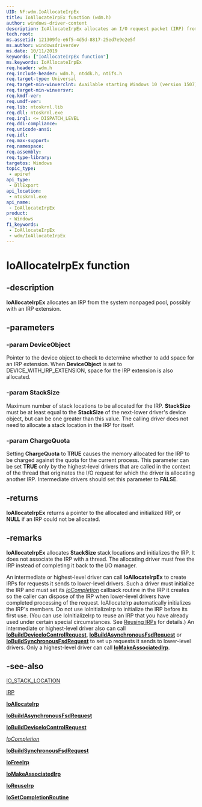 ```yaml
---
UID: NF:wdm.IoAllocateIrpEx
title: IoAllocateIrpEx function (wdm.h)
author: windows-driver-content
description: IoAllocateIrpEx allocates an I/O request packet (IRP) from
tech.root: 
ms.assetid: 121309fe-e6f5-4d5d-8817-25ed7e9e2e5f
ms.author: windowsdriverdev
ms.date: 10/11/2019
keywords: ["IoAllocateIrpEx function"]
ms.keywords: IoAllocateIrpEx
req.header: wdm.h
req.include-header: wdm.h, ntddk.h, ntifs.h
req.target-type: Universal
req.target-min-winverclnt: Available starting Windows 10 (version 1507)
req.target-min-winversvr: 
req.kmdf-ver: 
req.umdf-ver: 
req.lib: ntoskrnl.lib
req.dll: ntoskrnl.exe
req.irql: <= DISPATCH_LEVEL
req.ddi-compliance: 
req.unicode-ansi: 
req.idl: 
req.max-support: 
req.namespace: 
req.assembly: 
req.type-library: 
targetos: Windows
topic_type:
 - apiref
api_type:
 - DllExport
api_location:
 - ntoskrnl.exe
api_name:
 - IoAllocateIrpEx
product:
 - Windows
f1_keywords:
 - IoAllocateIrpEx
 - wdm/IoAllocateIrpEx
---
```


# IoAllocateIrpEx function


## -description

**IoAllocateIrpEx** allocates an IRP from the system nonpaged pool, possibly with an IRP extension.

## -parameters

### -param DeviceObject

Pointer to the device object to check to determine whether to add space for an IRP extension. When **DeviceObject** is set to DEVICE_WITH_IRP_EXTENSION, space for the IRP extension is also allocated.

### -param StackSize

Maximum number of stack locations to be allocated for the IRP. **StackSize** must be at least equal to the **StackSize** of the next-lower driver's device object, but can be one greater than this value. The calling driver does not need to allocate a stack location in the IRP for itself.

### -param ChargeQuota

Setting **ChargeQuota** to **TRUE** causes the memory allocated for the IRP to be charged against the quota for the current process. This parameter can be set **TRUE** only by the highest-level drivers that are called in the context of the thread that originates the I/O request for which the driver is allocating another IRP. Intermediate drivers should set this parameter to **FALSE**.

## -returns

**IoAllocateIrpEx** returns a pointer to the allocated and initialized IRP, or **NULL** if an IRP could not be allocated.

## -remarks

**IoAllocateIrpEx** allocates **StackSize** stack locations and initializes the IRP. It does not associate the IRP with a thread. The allocating driver must free the IRP instead of completing it back to the I/O manager.

An intermediate or highest-level driver can call **IoAllocateIrpEx** to create IRPs for requests it sends to lower-level drivers. Such a driver must initialize the IRP and must set its [*IoCompletion*](./nc-wdm-io_completion_routine.md) callback routine in the IRP it creates so the caller can dispose of the IRP when lower-level drivers have completed processing of the request.
IoAllocateIrp automatically initializes the IRP's members. Do not use IoInitializeIrp to initialize the IRP before its first use. (You can use IoInitializeIrp to reuse an IRP that you have already used under certain special circumstances. See [Reusing IRPs](/windows-hardware/drivers/kernel/reusing-irps) for details.)
An intermediate or highest-level driver also can call [**IoBuildDeviceIoControlRequest**](./nf-wdm-iobuilddeviceiocontrolrequest.md), [**IoBuildAsynchronousFsdRequest**](./nf-wdm-iobuildasynchronousfsdrequest.md) or [**IoBuildSynchronousFsdRequest**](./nf-wdm-iobuildsynchronousfsdrequest.md) to set up requests it sends to lower-level drivers. Only a highest-level driver can call [**IoMakeAssociatedIrp**](../ntddk/nf-ntddk-iomakeassociatedirp.md).

## -see-also

[IO_STACK_LOCATION](./ns-wdm-_io_stack_location.md)

[IRP](./ns-wdm-_irp.md)

[**IoAllocateIrp**](./nf-wdm-ioallocateirp.md)

[**IoBuildAsynchronousFsdRequest**](./nf-wdm-iobuildasynchronousfsdrequest.md)

[**IoBuildDeviceIoControlRequest**](./nf-wdm-iobuilddeviceiocontrolrequest.md)

[*IoCompletion*](./nc-wdm-io_completion_routine.md)

[**IoBuildSynchronousFsdRequest**](./nf-wdm-iobuildsynchronousfsdrequest.md)

[**IoFreeIrp**](/windows-hardware/drivers/devtest/storport-iofreeirp)

[**IoMakeAssociatedIrp**](../ntddk/nf-ntddk-iomakeassociatedirp.md)

[**IoReuseIrp**](./nf-wdm-ioreuseirp.md)

[**IoSetCompletionRoutine**](./nf-wdm-iosetcompletionroutine.md)